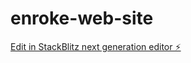 # enroke-web-site

[Edit in StackBlitz next generation editor ⚡️](https://stackblitz.com/~/github.com/RwaGr/enroke-web-site)